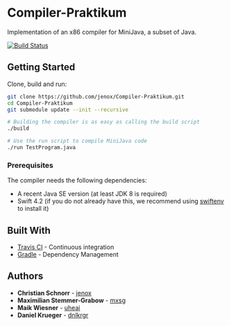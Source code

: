 # Compiler-Praktikum

Implementation of an x86 compiler for MiniJava, a subset of Java.

[![Build Status](https://travis-ci.com/jenox/Compiler-Praktikum.svg?token=2Hpitr42Fc9ncX1AKNvG&branch=dev)](https://travis-ci.com/jenox/Compiler-Praktikum)

## Getting Started

Clone, build and run:

```bash
git clone https://github.com/jenox/Compiler-Praktikum.git
cd Compiler-Praktikum
git submodule update --init --recursive

# Building the compiler is as easy as calling the build script
./build

# Use the run script to compile MiniJava code
./run TestProgram.java
```

### Prerequisites

The compiler needs the following dependencies:

- A recent Java SE version (at least JDK 8 is required)
- Swift 4.2 (if you do not already have this, we recommend using [swiftenv](https://swiftenv.fuller.li/en/latest/) to install it)

## Built With

* [Travis CI](http://www.travis-ci.com) - Continuous integration
* [Gradle](https://gradle.org/) - Dependency Management

## Authors

* **Christian Schnorr** - [jenox](https://github.com/Jenox)
* **Maximilian Stemmer-Grabow** - [mxsg](https://github.com/mxsg)
* **Maik Wiesner** - [uheai](https://github.com/uheai)
* **Daniel Krueger** - [dnlkrgr](https://github.com/dnlkrgr)

